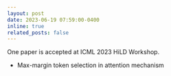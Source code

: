 ```yaml
---
layout: post
date: 2023-06-19 07:59:00-0400
inline: true
related_posts: false
---
```


One paper is accepted at ICML 2023 HiLD Workshop.
<ul>
    <li>Max-margin token selection in attention mechanism</li>
</ul>